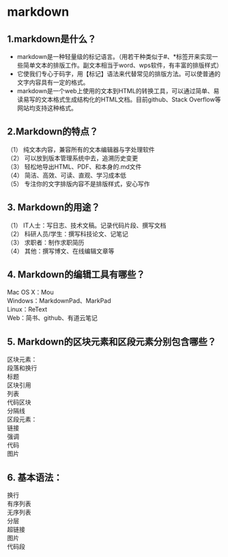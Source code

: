# markdown
## 1.markdown是什么？
+ markdown是一种轻量级的标记语言。（用若干种类似于#、*标签开来实现一些简单文本的排版工作。副文本相当于word、wps软件，有丰富的排版样式）
+ 它使我们专心于码字，用【标记】语法来代替常见的排版方法。可以使普通的文字内容具有一定的格式。
+ markdown是一个web上使用的文本到HTML的转换工具，可以通过简单、易读易写的文本格式生成结构化的HTML文档。目前github、Stack Overflow等网站均支持这种格式。
## 2.Markdown的特点？
（1）	纯文本内容，兼容所有的文本编辑器与字处理软件  
（2）	可以放到版本管理系统中去，追溯历史变更    
（3）	轻松地导出HTML、PDF、和本身的.md文件  
（4）	简洁、高效、可读、直观、学习成本低  
（5）	专注你的文字排版内容不是排版样式，安心写作  
## 3.	Markdown的用途？
（1）	IT人士：写日志、技术文稿。记录代码片段、撰写文档    
（2）	科研人员/学生：撰写科技论文、记笔记  
（3）	求职者：制作求职简历  
（4）	其他：撰写博文、在线编辑文章等    
## 4.	Markdown的编辑工具有哪些？
Mac OS X：Mou  
Windows：MarkdownPad、MarkPad  
Linux：ReText    
Web：简书、github、有道云笔记  
## 5.	Markdown的区块元素和区段元素分别包含哪些？
区块元素：  
段落和换行  
标题  
区块引用  
列表  
代码区块  
分隔线  
区段元素：   
链接  
强调  
代码  
图片  
## 6.	基本语法：  
换行  
有序列表  
无序列表  
分层  
超链接  
图片  
代码段  
